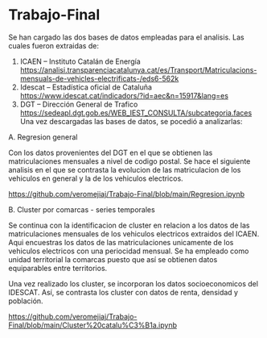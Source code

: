 # Trabajo-Final

Se han cargado las dos bases de datos empleadas para el analisis. Las cuales fueron extraidas de: 
1. ICAEN – Instituto Catalán de Energía     https://analisi.transparenciacatalunya.cat/es/Transport/Matriculacions-mensuals-de-vehicles-electrificats-/eds6-562k
2. Idescat – Estadística oficial de Cataluña   https://www.idescat.cat/indicadors/?id=aec&n=15917&lang=es
3. DGT – Dirección General de Trafico    https://sedeapl.dgt.gob.es/WEB_IEST_CONSULTA/subcategoria.faces
Una vez descargadas las bases de datos, se pocedió a analizarlas: 

A. Regresion general

Con los datos provenientes del DGT en el que se obtienen las matriculaciones mensuales a nivel de codigo postal. Se hace el siguiente analisis en el que se contrasta la evolucion de las matriculacion de los vehiculos en general y la de los vehiculos electricos. 

https://github.com/veromejiaj/Trabajo-Final/blob/main/Regresion.ipynb

B. Cluster por comarcas - series temporales 

Se continua con la identificacion de cluster en relacion a los datos de las matriculaciones mensuales de los vehiculos electricos extraidos del ICAEN. Aqui encuestras los datos de las matriculaciones unicamente de los vehiculos electricos con una periocidad mensual. Se ha empleado como unidad territorial la comarcas puesto que así se obtienen datos equiparables entre territorios. 

Una vez realizado los cluster, se incorporan los datos socioeconomicos del IDESCAT. Así, se contrasta los cluster con datos de renta, densidad y población. 

https://github.com/veromejiaj/Trabajo-Final/blob/main/Cluster%20catalu%C3%B1a.ipynb
